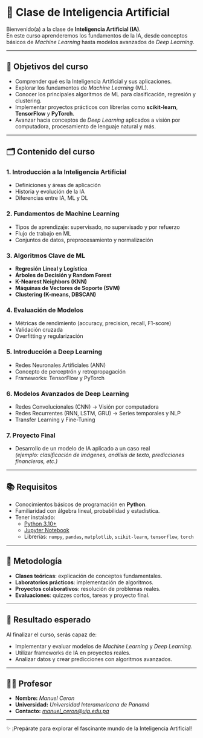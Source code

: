 # 📘 Clase de Inteligencia Artificial

Bienvenido(a) a la clase de **Inteligencia Artificial (IA)**.  
En este curso aprenderemos los fundamentos de la IA, desde conceptos básicos de *Machine Learning* hasta modelos avanzados de *Deep Learning*.

---

## 🎯 Objetivos del curso
- Comprender qué es la Inteligencia Artificial y sus aplicaciones.
- Explorar los fundamentos de *Machine Learning* (ML).
- Conocer los principales algoritmos de ML para clasificación, regresión y clustering.
- Implementar proyectos prácticos con librerías como **scikit-learn**, **TensorFlow** y **PyTorch**.
- Avanzar hacia conceptos de *Deep Learning* aplicados a visión por computadora, procesamiento de lenguaje natural y más.

---

## 🗂️ Contenido del curso

### 1. Introducción a la Inteligencia Artificial
- Definiciones y áreas de aplicación
- Historia y evolución de la IA
- Diferencias entre IA, ML y DL

### 2. Fundamentos de Machine Learning
- Tipos de aprendizaje: supervisado, no supervisado y por refuerzo
- Flujo de trabajo en ML
- Conjuntos de datos, preprocesamiento y normalización

### 3. Algoritmos Clave de ML
- **Regresión Lineal y Logística**
- **Árboles de Decisión y Random Forest**
- **K-Nearest Neighbors (KNN)**
- **Máquinas de Vectores de Soporte (SVM)**
- **Clustering (K-means, DBSCAN)**

### 4. Evaluación de Modelos
- Métricas de rendimiento (accuracy, precision, recall, F1-score)
- Validación cruzada
- Overfitting y regularización

### 5. Introducción a Deep Learning
- Redes Neuronales Artificiales (ANN)
- Concepto de perceptrón y retropropagación
- Frameworks: TensorFlow y PyTorch

### 6. Modelos Avanzados de Deep Learning
- Redes Convolucionales (CNN) → Visión por computadora
- Redes Recurrentes (RNN, LSTM, GRU) → Series temporales y NLP
- Transfer Learning y Fine-Tuning

### 7. Proyecto Final
- Desarrollo de un modelo de IA aplicado a un caso real  
  *(ejemplo: clasificación de imágenes, análisis de texto, predicciones financieras, etc.)*

---

## 📚 Requisitos
- Conocimientos básicos de programación en **Python**.
- Familiaridad con álgebra lineal, probabilidad y estadística.
- Tener instalado:
  - [Python 3.10+](https://www.python.org/downloads/)
  - [Jupyter Notebook](https://jupyter.org/)
  - Librerías: `numpy`, `pandas`, `matplotlib`, `scikit-learn`, `tensorflow`, `torch`

---

## 📆 Metodología
- **Clases teóricas**: explicación de conceptos fundamentales.
- **Laboratorios prácticos**: implementación de algoritmos.
- **Proyectos colaborativos**: resolución de problemas reales.
- **Evaluaciones**: quizzes cortos, tareas y proyecto final.

---

## 🚀 Resultado esperado
Al finalizar el curso, serás capaz de:
- Implementar y evaluar modelos de *Machine Learning* y *Deep Learning*.
- Utilizar frameworks de IA en proyectos reales.
- Analizar datos y crear predicciones con algoritmos avanzados.

---

## 👨‍🏫 Profesor
- **Nombre:** *Manuel Ceron*  
- **Universidad:** *Universidad Interamericana de Panamá*  
- **Contacto:** *manuel_ceron@uip.edu.pa*  

---
✨ ¡Prepárate para explorar el fascinante mundo de la Inteligencia Artificial!  
